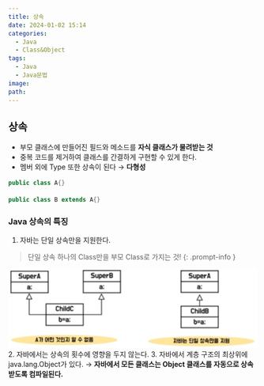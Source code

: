 ```yaml
---
title: 상속
date: 2024-01-02 15:14
categories:
  - Java
  - Class&Object
tags:
  - Java
  - Java문법
image: 
path:
---
```


## 상속
+ 부모 클래스에 만들어진 필드와 메소드를 **자식 클래스가 물려받는 것**
+ 중복 코드를 제거하여 클래스를 간결하게 구현할 수 있게 한다.
+ 멤버 외에 Type 또한 상속이 된다 → **다형성**

``` java
public class A{}

public class B extends A{}
```

### Java 상속의 특징
1. 자바는 단일 상속만을 지원한다.

>단일 상속
하나의 Class만을 부모 Class로 가지는 것!
{: .prompt-info }

![](/assets/img/IMG/Java/클래스&객체/Inheritance.png)
2. 자바에서는 상속의 횟수에 영향을 두지 않는다.
3. 자바에서 계층 구조의 최상위에 java.lang.Object가 있다.
	→ **자바에서 모든 클래스는 Object 클래스를 자동으로 상속받도록 컴파일된다.**
